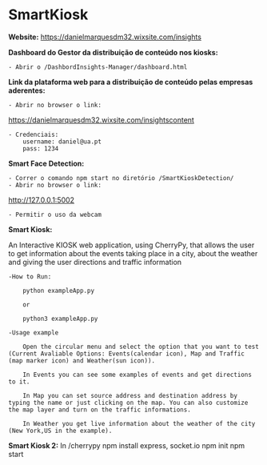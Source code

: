 # SmartKiosk

**Website:**
https://danielmarquesdm32.wixsite.com/insights


**Dashboard do Gestor da distribuição de conteúdo nos kiosks:**

	- Abrir o /DashbordInsights-Manager/dashboard.html




**Link da plataforma web para a distribuição de conteúdo pelas empresas aderentes:**

	- Abrir no browser o link:	
https://danielmarquesdm32.wixsite.com/insightscontent
	
	- Credenciais:
		username: daniel@ua.pt
		pass: 1234



**Smart Face Detection:**

	- Correr o comando npm start no diretório /SmartKioskDetection/
	- Abrir no browser o link:
http://127.0.0.1:5002
	
	- Permitir o uso da webcam



**Smart Kiosk:**

An Interactive KIOSK web application, using CherryPy, that allows the user to get information about the events taking place in a city, about the weather and giving the user directions and traffic information

	-How to Run:

		python exampleApp.py

		or

		python3 exampleApp.py

	-Usage example

		Open the circular menu and select the option that you want to test (Current Avaliable Options: Events(calendar icon), Map and Traffic (map marker icon) and Weather(sun icon)).

		In Events you can see some examples of events and get directions to it.

		In Map you can set source address and destination address by typing the name or just clicking on the map. You can also customize the map layer and turn on the traffic informations.

		In Weather you get live information about the weather of the city (New York,US in the example).	


**Smart Kiosk  2:**
In /cherrypy npm install express, socket.io
npm init
npm start
